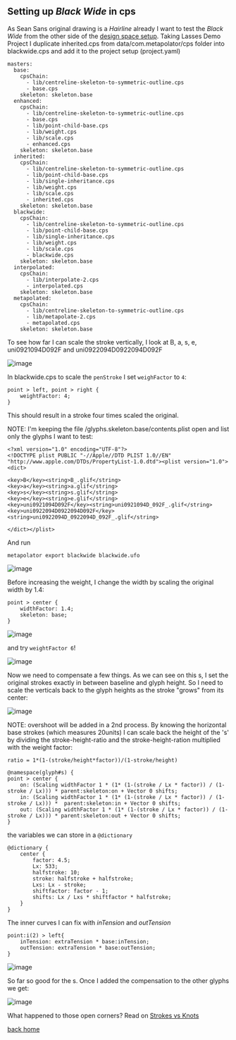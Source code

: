 ## Setting up *Black Wide* in cps


As Sean Sans original drawing is a *Hairline* already I want to test the *Black Wide* from the other side of the [design space setup](http://metapolator.github.io/sean/). Taking Lasses Demo Project I duplicate inherited.cps from data/com.metapolator/cps folder into blackwide.cps and add it to the project setup (project.yaml)

	
	masters:
	  base:
	    cpsChain:
	      - lib/centreline-skeleton-to-symmetric-outline.cps
	      - base.cps
	    skeleton: skeleton.base
	  enhanced:
	    cpsChain:
	      - lib/centreline-skeleton-to-symmetric-outline.cps
	      - base.cps
	      - lib/point-child-base.cps
	      - lib/weight.cps
	      - lib/scale.cps
	      - enhanced.cps
	    skeleton: skeleton.base
	  inherited:
	    cpsChain:
	      - lib/centreline-skeleton-to-symmetric-outline.cps
	      - lib/point-child-base.cps
	      - lib/single-inheritance.cps
	      - lib/weight.cps
	      - lib/scale.cps
	      - inherited.cps
	    skeleton: skeleton.base
	  blackwide:
	    cpsChain:
	      - lib/centreline-skeleton-to-symmetric-outline.cps
	      - lib/point-child-base.cps
	      - lib/single-inheritance.cps
	      - lib/weight.cps
	      - lib/scale.cps
	      - blackwide.cps
	    skeleton: skeleton.base    
	  interpolated:
	    cpsChain:
	      - lib/interpolate-2.cps
	      - interpolated.cps
	    skeleton: skeleton.base
	  metapolated:
	    cpsChain:
	      - lib/centreline-skeleton-to-symmetric-outline.cps
	      - lib/metapolate-2.cps
	      - metapolated.cps
	    skeleton: skeleton.base


To see how far I can scale the stroke vertically, I look at B, a, s, e, uni0921094D092F and uni0922094D0922094D092F

![image](base.png)

In blackwide.cps to scale the `penStroke` I set `weighFactor` to `4`:

    point > left, point > right {
        weightFactor: 4;
    }

This should result in a stroke four times scaled the original.

NOTE: I'm keeping the file /glyphs.skeleton.base/contents.plist open and list only the glyphs I want to test:

	<?xml version="1.0" encoding="UTF-8"?>
	<!DOCTYPE plist PUBLIC "-//Apple//DTD PLIST 1.0//EN" "http://www.apple.com/DTDs/PropertyList-1.0.dtd"><plist version="1.0"><dict>
	
	<key>B</key><string>B_.glif</string>
	<key>a</key><string>a.glif</string>
	<key>s</key><string>s.glif</string>
	<key>e</key><string>e.glif</string>
	<key>uni0921094D092F</key><string>uni0921094D_092F_.glif</string>
	<key>uni0922094D0922094D092F</key><string>uni0922094D_0922094D_092F_.glif</string>
	
	</dict></plist>

And run 

	metapolator export blackwide blackwide.ufo	
	

![image](base2.png)

Before increasing the weight, I change the width by scaling the original width by 1.4:

    point > center {
        widthFactor: 1.4;
        skeleton: base;
    }
    
![image](base3.png)  

and try `weightFactor 6`!

![image](base4.png)  

Now we need to compensate a few things. As we can see on this s, I set the original strokes exactly in between baseline and glyph height. So I need to scale the verticals back to the glyph heights as the stroke "grows" from its center:
  

![image](sbase.png)

NOTE: overshoot will be added in a 2nd process.
By knowing the horizontal base strokes (which measures 20units) I can scale back the height of the 's' by dividing the stroke-height-ratio and the stroke-height-ration multiplied with the weight factor:

`ratio = 1*(1-(stroke/height*factor))/(1-stroke/height)`


	@namespace(glyph#s) {	
	point > center {
	    on: (Scaling widthFactor 1 * (1* (1-(stroke / Lx * factor)) / (1- stroke / Lx))) * parent:skeleton:on + Vector 0 shifts;
	    in: (Scaling widthFactor 1 * (1* (1-(stroke / Lx * factor)) / (1- stroke / Lx))) *  parent:skeleton:in + Vector 0 shifts;
	    out: (Scaling widthFactor 1 * (1* (1-(stroke / Lx * factor)) / (1- stroke / Lx))) * parent:skeleton:out + Vector 0 shifts;
	}

the variables we can store in a `@dictionary`

	@dictionary {
	    center {
	        factor: 4.5; 
	        Lx: 533;
	        halfstroke: 10;
	        stroke: halfstroke + halfstroke;
	        Lxs: Lx - stroke;
	        shiftfactor: factor - 1; 
	        shifts: Lx / Lxs * shiftfactor * halfstroke;
	    } 
	}
	

The inner curves I can fix with *inTension* and *outTension* 

	point:i(2) > left{
	    inTension: extraTension * base:inTension;
	    outTension: extraTension * base:outTension;
	}


![image](sblack.png)

So far so good for the s. Once I added the compensation to the other glyphs we get:

![image](base5.png)


What happened to those open corners? Read on [Strokes vs Knots]()

[back home](https://github.com/metapolator/sean)





















